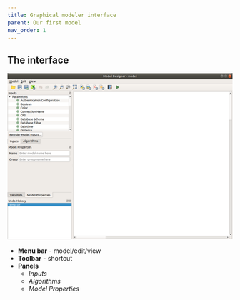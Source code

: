 ```yaml
---
title: Graphical modeler interface
parent: Our first model
nav_order: 1
---
```


## The interface

![image](/assets/images/3_1_interface_en.png)

- **Menu bar** - model/edit/view
- **Toolbar** - shortcut
- **Panels**
    - *Inputs*
    - *Algorithms*
    - *Model Properties*
